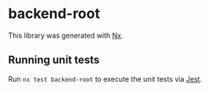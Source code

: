 # backend-root

This library was generated with [Nx](https://nx.dev).

## Running unit tests

Run `nx test backend-root` to execute the unit tests via [Jest](https://jestjs.io).
